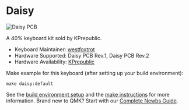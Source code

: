 # Daisy

![Daisy PCB](https://cdn.shopify.com/s/files/1/2711/4238/products/HTB1Pj1UggMPMeJjy1Xcq6xpppXa7_1024x1024.jpg)

A 40% keyboard kit sold by KPrepublic.

* Keyboard Maintainer: [westfoxtrot](https://github.com/westfoxtrot)
* Hardware Supported: Daisy PCB Rev.1, Daisy PCB Rev.2
* Hardware Availability: [KPrepublic](https://kprepublic.com/products/daisy-40-custom-keyboard-pcb)

Make example for this keyboard (after setting up your build environment):

    make daisy:default

See the [build environment setup](https://docs.qmk.fm/#/getting_started_build_tools) and the [make instructions](https://docs.qmk.fm/#/getting_started_make_guide) for more information. Brand new to QMK? Start with our [Complete Newbs Guide](https://docs.qmk.fm/#/newbs).
